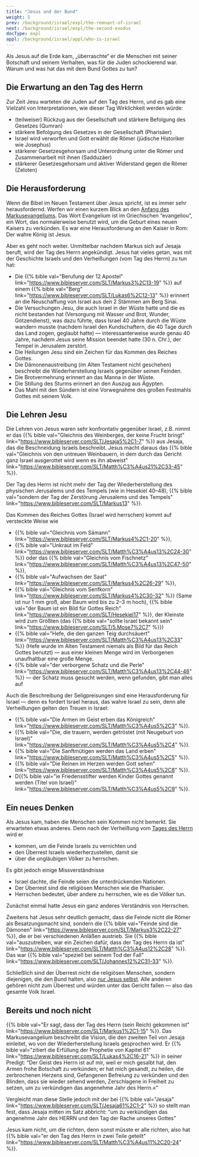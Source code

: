 ```yaml
---
title: "Jesus und der Bund"
weight: 5
prev: /background/israel/expl/the-remnant-of-israel
next: /background/israel/expl/the-second-exodus
docType: expl
appl: /background/israel/appl/who-is-israel
---
```


Als Jesus auf die Erde kam, „überraschte“ er die Menschen mit seiner Botschaft und seinem Verhalten, was für die Juden schockierend war. Warum und was hat das mit dem Bund Gottes zu tun?

## Die Erwartung an den Tag des Herrn

<a name="f713"></a>
Zur Zeit Jesu warteten die Juden auf den Tag des Herrn, und es gab eine Vielzahl von Interpretationen, wie dieser Tag Wirklichkeit werden würde:

- (teilweiser) Rückzug aus der Gesellschaft und stärkere Befolgung des Gesetzes (Qumran)
- stärkere Befolgung des Gesetzes in der Gesellschaft (Pharisäer)
- Israel wird verworfen und Gott erwählt die Römer (jüdische Historiker wie Josephus)
- stärkerer Gesetzesgehorsam und Unterordnung unter die Römer und Zusammenarbeit mit ihnen (Sadduzäer)
- stärkerer Gesetzesgehorsam und aktiver Widerstand gegen die Römer (Zeloten)

## Die Herausforderung

<a name="c232"></a>
Wenn die Bibel im Neuen Testament über Jesus spricht, ist es immer sehr herausfordernd. Werfen wir einen kurzem Blick an den [Anfang des Markusevangeliums](https://biblehub.com/interlinear/mark/1-1.htm). Das Wort Evangelium ist im Griechischen “evangeliou”, ein Wort, das normalerweise benutzt wird, um die Geburt eines neuen Kaisers zu verkünden. Es war eine Herausforderung an den Kaiser in Rom: Der wahre König ist Jesus.

Aber es geht noch weiter. Unmittelbar nachdem Markus sich auf Jesaja beruft, wird der Tag des Herrn angekündigt. Jesus hat vieles getan, was mit der Geschichte Israels und den Verheißungen (vom Tag des Herrn) zu tun hat:

- Die {{% bible val="Berufung der 12 Apostel" link="https://www.bibleserver.com/SLT/Markus3%2C13-19" %}} auf einem {{% bible val="Berg" link="https://www.bibleserver.com/SLT/Lukas6%2C12-13" %}} erinnert an die Neuschaffung von Israel aus den 2 Stämmen am Berg Sinai.
- Die Versuchungen Jesu, die auch Israel in der Wüste hatte und die es nicht bestanden hat (Versorgung mit Wasser und Brot, Wunder, Götzendienst), was dazu führte, dass Israel 40 Jahre durch die Wüste wandern musste (nachdem Israel den Kundschaftern, die 40 Tage durch das Land zogen, geglaubt hatte) — interessanterweise wurde genau 40 Jahre, nachdem Jesus seine Mission beendet hatte (30 n. Chr.), der Tempel in Jerusalem zerstört.
- Die Heilungen Jesu sind ein Zeichen für das Kommen des Reiches Gottes.
- Die Dämonenaustreibung (im Alten Testament nicht geschehen) beschreibt die Wiederherstellung Israels gegenüber seinen Feinden.
- Die Brotvermehrung erinnert an das Manna in der Wüste.
- Die Stillung des Sturms erinnert an den Auszug aus Ägypten.
- Das Mahl mit den Sündern ist eine Vorwegnahme des großen Festmahls Gottes mit seinem Volk.

## Die Lehren Jesu

<a name="221c"></a>
Die Lehren von Jesus waren sehr konfrontativ gegenüber Israel, z.B. nimmt er das {{% bible val="Gleichnis des Weinberges, der keine Frucht bringt" link="https://www.bibleserver.com/SLT/Jesaja5%2C1-7" %}} aus Jesaja, das die Beschneidung Israels beschreibt. Jesus macht daraus das {{% bible val="Gleichnis von den untreuen Weinbauern, in dem durch das Gericht ganz Israel ausgerottet wird wenn es ihn abweist" link="https://www.bibleserver.com/SLT/Matth%C3%A4us21%2C33-45" %}}.

Der Tag des Herrn ist nicht mehr der Tag der Wiederherstellung des physischen Jerusalems und des Tempels (wie in Hesekiel 40–48), {{% bible val="sondern der Tag der Zerstörung Jerusalems und des Tempels" link="https://www.bibleserver.com/SLT/Markus13" %}}.

Das Kommen des Reiches Gottes (Israel wird herrschen) kommt auf versteckte Weise wie

- {{% bible val="Gleichnis vom Sämann" link="https://www.bibleserver.com/SLT/Markus4%2C1-20" %}},
- {{% bible val="Unkraut im Feld" link="https://www.bibleserver.com/SLT/Matth%C3%A4us13%2C24-30" %}} oder das {{% bible val="Gleichnis vom Fischnetz" link="https://www.bibleserver.com/SLT/Matth%C3%A4us13%2C47-50" %}},
- {{% bible val="Aufwachsen der Saat" link="https://www.bibleserver.com/SLT/Markus4%2C26-29" %}},
- {{% bible val="Gleichnis vom Senfkorn" link="https://www.bibleserver.com/SLT/Markus4%2C30-32" %}} (Same ist nur 1 mm groß, aber Baum wird bis zu 2–3 m hoch), {{% bible val="der Baum ist ein Bild für Gottes Reich" link="https://www.bibleserver.com/SLT/Hesekiel17" %}}, der Kleinste wird zum Größten (das {{% bible val="sollte Israel bekannt sein" link="https://www.bibleserver.com/SLT/5.Mose7%2C7" %}})
- {{% bible val="Hefe, die den ganzen Teig durchsäuert" link="https://www.bibleserver.com/SLT/Matth%C3%A4us13%2C33" %}} (Hefe wurde im Alten Testament niemals als Bild für das Reich Gottes benutzt) — aus einer kleinen Menge wird im Verborgenen unaufhaltbar eine große Menge.
- {{% bible val="der verborgene Schatz und die Perle" link="https://www.bibleserver.com/SLT/Matth%C3%A4us13%2C44-46" %}} — der Schatz muss gesucht werden, wenn gefunden, gibt man alles auf

Auch die Beschreibung der Seligpreisungen sind eine Herausforderung für Israel — denn es fordert Israel heraus, das wahre Israel zu sein, denn alle Verheißungen gelten den Treuen in Israel:

- {{% bible val="Die Armen im Geist erben das Königreich" link="https://www.bibleserver.com/SLT/Matth%C3%A4us5%2C3" %}}.
- {{% bible val="Die, die trauern, werden getröstet (mit Neugeburt von Israel)" link="https://www.bibleserver.com/SLT/Matth%C3%A4us5%2C4" %}}.
- {{% bible val="Die Sanftmütigen werden das Land erben" link="https://www.bibleserver.com/SLT/Matth%C3%A4us5%2C5" %}}.
- {{% bible val="Die Reinen im Herzen werden Gott sehen" link="https://www.bibleserver.com/SLT/Matth%C3%A4us5%2C8" %}}.
- D{{% bible val="ie Friedensstifter werden Kinder Gottes genannt werden (Titel von Israel)" link="https://www.bibleserver.com/SLT/Matth%C3%A4us5%2C9" %}}.

## Ein neues Denken

<a name="3cee"></a>
Als Jesus kam, haben die Menschen sein Kommen nicht bemerkt. Sie erwarteten etwas anderes. Denn nach der Verheißung vom [Tages des Herrn](/background/israel/expl/the-day-of-the-lord) wird er

- kommen, um die Feinde Israels zu vernichten und
- den Überrest Israels wiederherzustellen, damit sie
- über die ungläubigen Völker zu herrschen.

Es gibt jedoch einige Missverständnisse

- Israel dachte, die Feinde seien die unterdrückenden Nationen.
- Der Überrest sind die religiösen Menschen wie die Pharisäer.
- Herrschen bedeutet, über andere zu herrschen, wie es die Völker tun.

Zunächst einmal hatte Jesus ein ganz anderes Verständnis von Herrschen.

Zweitens hat Jesus sehr deutlich gemacht, dass die Feinde nicht die Römer als Besatzungsmacht sind, sondern die {{% bible val="Feinde sind die Dämonen" link="https://www.bibleserver.com/SLT/Markus3%2C22-27" %}}, die er bei verschiedenen Anläßen austrieb. Sie {{% bible val="auszutreiben, war ein Zeichen dafür, dass der Tag des Herrn da ist" link="https://www.bibleserver.com/SLT/Matth%C3%A4us12%2C28" %}}. Das war {{% bible val="speziell bei seinem Tod der Fall" link="https://www.bibleserver.com/SLT/Johannes12%2C31-33" %}}.

Schließlich sind der Überrest nicht die religiösen Menschen, sondern diejenigen, die den Bund halten, also [nur Jesus selbst](/bible/daniel/expl/the-son-of-man-and-the-remnant). Alle anderen gehören nicht zum Überrest und würden unter das Gericht fallen — also das gesamte Volk Israel.

## Bereits und noch nicht

<a name="5788"></a>
{{% bible val="Er sagt, dass der Tag des Herrn (sein Reich) gekommen ist" link="https://www.bibleserver.com/SLT/Markus1%2C1-15" %}}. Das Markusevangelium beschreibt die Vision, die den zweiten Teil von Jesaja einleitet, wo von der Wiederherstellung Israels gesprochen wird. Er {{% bible val="zitiert die Erfüllung der Prophetie von Kapitel 61" link="https://www.bibleserver.com/SLT/Lukas4%2C16-21" %}} in seiner Predigt: “Der Geist des Herrn ist auf mir, weil er mich gesalbt hat, den Armen frohe Botschaft zu verkünden; er hat mich gesandt, zu heilen, die zerbrochenen Herzens sind, Gefangenen Befreiung zu verkünden und den Blinden, dass sie wieder sehend werden, Zerschlagene in Freiheit zu setzen, um zu verkündigen das angenehme Jahr des Herrn.«”

Vergleicht man diese Stelle jedoch mit der bei {{% bible val="Jesaja" link="https://www.bibleserver.com/SLT/Jesaja61%2C1-2" %}} so stellt man fest, dass Jesaja mitten im Satz abbricht: “um zu verkündigen das angenehme Jahr des HERRN und den Tag der Rache unseres Gottes”

Jesus kam nicht, um die richten, denn sonst müsste er alle richten, also hat {{% bible val="er den Tag des Herrn in zwei Teile geteilt" link="https://www.bibleserver.com/SLT/Matth%C3%A4us11%2C20-24" %}}.

